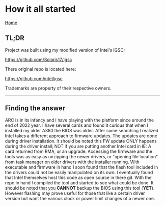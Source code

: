 # How it all started
[Home](https://github.com/Solaris17/ARC-Firmware-Tool)

## TL;DR

Project was built using my modified version of Intel's IGSC:

https://github.com/Solaris17/igsc

There original repo is located here: 

https://github.com/intel/igsc

Trademarks are property of their respective owners.

-----

## Finding the answer

ARC is in its infancy and I have playing with the platform since around the end of 2022 year. I have several cards and found it curious that when I installed my older A380 the BIOS was older. After some searching I realized Intel takes a different approach to firmware updates.
The updates are done during driver installation. It should be noted this FW update ONLY happens during the driver install; NOT if you are putting another Intel card in IE: A card returned from RMA, or an upgrade.
Accessing the firmware and the tools was as easy as unzipping the newer drivers, or "opening file location" from task manager on older drivers with the installer running. With executable and firmware in hand I soon found that the flash tool included in the drivers could not be easily manipulated on its own. I eventually found that Intel themselves host this code as open source in there git.
With the repo in hand I compiled the tool and started to see what could be done. It should be noted that you **CANNOT** backup the BIOS using this tool (**YET**). However flashing may prove useful for those that like a certain driver version but want the various clock or power limit changes of a newer one.